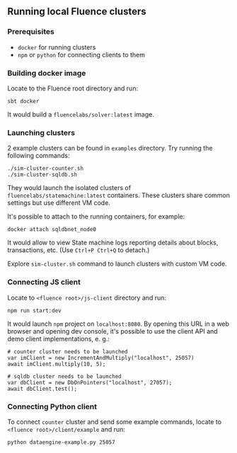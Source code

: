 ## Running local Fluence clusters

### Prerequisites
* `docker` for running clusters
* `npm` or `python` for connecting clients to them

### Building docker image

Locate to the Fluence root directory and run:

```
sbt docker
```

It would build a `fluencelabs/solver:latest` image.

### Launching clusters

2 example clusters can be found in `examples` directory. Try running the following commands:
```
./sim-cluster-counter.sh
./sim-cluster-sqldb.sh
```

They would launch the isolated clusters of `fluencelabs/statemachine:latest` containers.
These clusters share common settings but use different VM code.  

It's possible to attach to the running containers, for example:
```
docker attach sqldbnet_node0
```

It would allow to view State machine logs reporting details about blocks, transactions, etc. (Use `Ctrl+P Ctrl+Q` to detach.)

Explore `sim-cluster.sh` command to launch clusters with custom VM code. 

### Connecting JS client

Locate to `<fluence root>/js-client` directory and run:

```
npm run start:dev
```

It would launch `npm` project on `localhost:8080`. By opening this URL in a web browser and opening dev console,
it's possible to use the client API and demo client implementations, e. g.:

```
# counter cluster needs to be launched 
var imClient = new IncrementAndMultiply("localhost", 25057)
await imClient.multiply(10, 5);

# sqldb cluster needs to be launched 
var dbClient = new DbOnPointers("localhost", 27057);
await dbClient.test();
```   

### Connecting Python client

To connect `counter` cluster and send some example commands, locate to `<fluence root>/client/example` and run:
```
python dataengine-example.py 25057
```